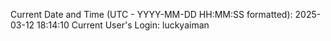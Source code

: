 Current Date and Time (UTC - YYYY-MM-DD HH:MM:SS formatted): 2025-03-12 18:14:10
Current User's Login: luckyaiman
